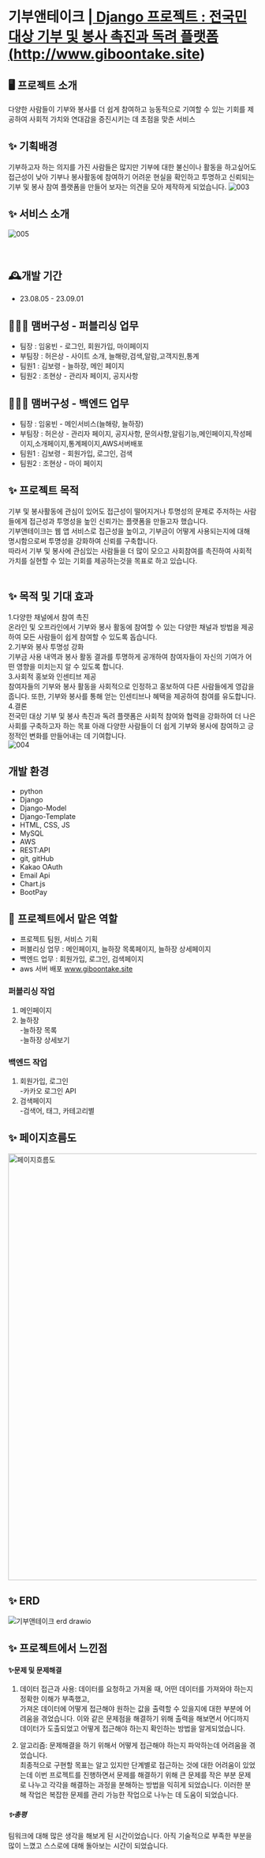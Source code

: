 # 기부앤테이크 |<a href="http://www.giboontake.site"> Django 프로젝트 : 전국민 대상 기부 및 봉사 촉진과 독려 플랫폼(http://www.giboontake.site)</a>

## 🖥️ 프로젝트 소개
다양한 사람들이 기부와 봉사를 더 쉽게 참여하고 능동적으로 기여할 수 있는 기회를 제공하여 사회적 가치와 연대감을 증진시키는 데 초점을 맞춘 서비스
<br>

## ✨ 기획배경
기부하고자 하는 의지를 가진 사람들은 많지만 기부에 대한 불신이나 활동을 하고싶어도 접근성이 낮아 기부나 봉사활동에 참여하기 어려운 현실을 확인하고 
투명하고 신뢰되는 기부 및 봉사 참여 플랫폼을 만들어 보자는 의견을 모아 제작하게 되었습니다.
![003](https://github.com/SilverSharkDeveloper/DBMS-Study/assets/129861299/8b47bde3-60ce-445d-b46a-a1c2885841e0)
<br>



## ✨ 서비스 소개

![005](https://github.com/SilverSharkDeveloper/DBMS-Study/assets/129861299/96735508-12a8-4648-88be-522a5537717d)

<br>

## 🕰️개발 기간
* 23.08.05 - 23.09.01

## 🧑‍🤝‍🧑 맴버구성 - 퍼블리싱 업무
 - 팀장  : 임웅빈 - 로그인, 회원가입, 마이페이지
 - 부팀장 : 허은상 - 사이트 소개, 늘해랑,검색,알람,고객지원,통계
 - 팀원1 : 김보령 - 늘하장, 메인 페이지
 - 팀원2 : 조현상 - 관리자 페이지, 공지사항

## 🧑‍🤝‍🧑 맴버구성 - 백엔드 업무


 - 팀장  : 임웅빈 - 메인서비스(늘해랑, 늘하장)
 - 부팀장 : 허은상 - 관리자 페이지, 공지사항, 문의사항,알림기능,메인페이지,작성페이지,소개페이지,통계페이지,AWS서버배포
 - 팀원1 : 김보령 - 회원가입, 로그인, 검색
 - 팀원2 : 조현상 - 마이 페이지

 
 
 ## ✨ 프로젝트 목적 
기부 및 봉사활동에 관심이 있어도 접근성이 떨어지거나 투명성의 문제로 주저하는 사람들에게 접근성과 투명성을 높인 신뢰가는 플랫폼을 만들고자 했습니다.<br>
기부앤테이크는 웹 앱 서비스로 접근성을 높이고, 기부금이 어떻게 사용되는지에 대해 명시함으로써 투명성을 강화하여 신뢰를 구축합니다.<br>
따라서 기부 및 봉사에 관심있는 사람들을 더 많이 모으고 사회참여를 촉진하여 사회적 가치를 실현할 수 있는 기회를 제공하는것을 목표로 하고 있습니다.<br><br>


 ## ✨ 목적 및 기대 효과
1.다양한 채널에서 참여 촉진<br>온라인 및 오프라인에서 기부와 봉사 활동에 참여할 수 있는 다양한 채널과 방법을 제공하여 모든 사람들이 쉽게 참여할 수 있도록 돕습니다.<br>
2.기부와 봉사 투명성 강화<br>기부금 사용 내역과 봉사 활동 결과를 투명하게 공개하여 참여자들이 자신의 기여가 어떤 영향을 미치는지 알 수 있도록 합니다.<br>
3.사회적 홍보와 인센티브 제공<br>참여자들의 기부와 봉사 활동을 사회적으로 인정하고 홍보하여 다른 사람들에게 영감을 줍니다. 또한, 기부와 봉사를 통해 얻는 인센티브나 혜택을 제공하여 참여를 유도합니다.<br>
4.결론<br>전국민 대상 기부 및 봉사 촉진과 독려 플랫폼은 사회적 참여와 협력을 강화하여 더 나은 사회를 구축하고자 하는 목표 아래 다양한 사람들이 더 쉽게 기부와 봉사에 참여하고 긍정적인 변화를 만들어내는 데 기여합니다.<br>
![004](https://github.com/SilverSharkDeveloper/DBMS-Study/assets/129861299/bdbe42f0-3472-472c-ae74-fcdc228e428b)
## 개발 환경
- python
- Django
- Django-Model
- Django-Template
- HTML, CSS, JS
- MySQL
- AWS
- REST:API
- git, gitHub
- Kakao OAuth
- Email Api
- Chart.js
- BootPay

 ## 📌 프로젝트에서 맡은 역할 
- 프로젝트 팀원, 서비스 기획
- 퍼블리싱 업무 : 메인페이지, 늘하장 목록페이지, 늘하장 상세페이지
- 백엔드 업무 :  회원가입, 로그인, 검색페이지
- aws 서버 배포 www.giboontake.site

### 퍼블리싱 작업
 1. 메인페이지 <br>
 2. 늘하장 <br>
      -늘하장 목록<br>
      -늘하장 상세보기<br>
  
### 백엔드 작업
 1. 회원가입, 로그인<br>
      -카카오 로그인 API<br>
 2. 검색페이지<br>
      -검색어, 태그, 카테고리별<br>

## ✨ 페이지흐름도

<img width="863" alt="페이지흐름도" src="https://github.com/SilverSharkDeveloper/DBMS-Study/assets/129861299/fbf631e7-54ff-4b46-b386-fb7e30eb6f7c">




## ✨ ERD


![기부앤테이크 erd drawio](https://github.com/SilverSharkDeveloper/DBMS-Study/assets/129861299/d38719e0-9967-4bec-8e87-57df25667c08)






## ✨ 프로젝트에서 느낀점
#### ✨문제 및 문제해결 <br>
1. 데이터 접근과 사용: 데이터를 요청하고 가져올 때, 어떤 데이터를 가져와야 하는지 정확한 이해가 부족했고,<br>
                      가져온 데이터에 어떻게 접근해야 원하는 값을 출력할 수 있을지에 대한 부분에 어려움을 겪었습니다.
                      이와 같은 문제점을 해결하기 위해 출력을 해보면서 어디까지 데이터가 도출되었고 어떻게 접근해야 하는지 확인하는 방법을 알게되었습니다.

2. 알고리즘: 문제해결을 하기 위해서 어떻게 접근해야 하는지 파악하는데 어려움을 겪었습니다.<br>
            최종적으로 구현할 목표는 알고 있지만 단계별로 접근하는 것에 대한 어려움이 있었는데 이번 프로젝트를 진행하면서 문제를 해결하기 위해 큰 문제를 작은 부분 문제로 나누고 각각을 해결하는 과정을 분해하는 방법을 익히게 되었습니다. 이러한 분해 작업은 복잡한 문제를 관리 가능한 작업으로 나누는 데 도움이 되었습니다.

##### ✨총평<br>
팀워크에 대해 많은 생각을 해보게 된 시간이었습니다. 아직 기술적으로 부족한 부분을 많이 느꼈고 스스로에 대해 돌아보는 시간이 되었습니다.<br>

